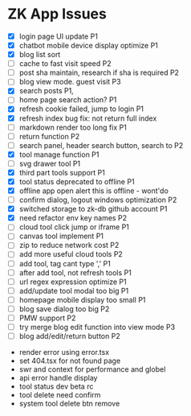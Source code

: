 # ZK App Issues

- [x] login page UI update P1
- [x] chatbot mobile device display optimize P1
- [x] blog list sort 
- [ ] cache to fast visit speed P2
- [ ] post sha maintain, research if sha is required P2
- [ ] blog view mode. guest visit P3
- [x] search posts P1, 
- [ ] home page search action? P1
- [x] refresh cookie failed, jump to login P1
- [x] refresh index bug fix: not return full index
- [ ] markdown render too long fix P1
- [ ] return function P2
- [ ] search panel, header search button, search to P2
- [x] tool manage function P1
- [ ] svg drawer tool P1
- [x] third part tools support P1
- [x] tool status deprecated  to offline P1
- [x] offline app open alert this is offline - wont'do
- [ ] confirm dialog,  logout windows optimization P2
- [x] switched storage to zk-db github account P1
- [x] need refactor env key names P2
- [ ] cloud tool click jump or iframe P1
- [ ] canvas tool implement P1
- [ ] zip to reduce network cost P2
- [ ] add more useful cloud tools P2
- [ ] add tool, tag cant type ',' P1
- [ ] after add tool, not refresh tools P1
- [ ] url regex expression optimize P1
- [ ] add/update tool modal too big P1
- [ ] homepage mobile display too small P1
- [ ] blog save dialog too big P2
- [ ] PMW support P2
- [ ] try merge blog edit function into view mode P3
- [ ] blog add/edit/return button P2

- render error using error.tsx
- set 404.tsx for not found page
- swr and context for performance and  globel 
- api error handle display
- tool status dev beta rc
- tool delete need confirm
- system tool delete btn remove


